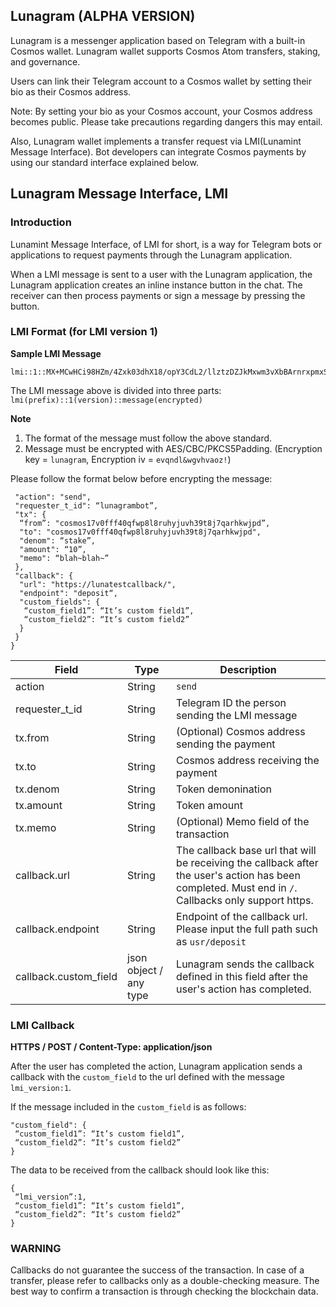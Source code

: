 ## Lunagram (ALPHA VERSION)

Lunagram is a messenger application based on Telegram with a  built-in Cosmos wallet. Lunagram wallet supports Cosmos Atom transfers, staking, and governance.

Users can link their Telegram account to a Cosmos wallet by setting their bio as their Cosmos address.

Note: By setting your bio as your Cosmos account, your Cosmos address becomes public. Please take precautions regarding dangers this may entail.

Also, Lunagram wallet implements a transfer request via LMI(Lunamint Message Interface). Bot developers can integrate Cosmos payments by using our standard interface explained below.

## Lunagram Message Interface, LMI

### Introduction

Lunamint Message Interface, of LMI for short, is a way for Telegram bots or applications to request payments through the Lunagram application.

When a LMI message is sent to a user with the Lunagram application, the Lunagram application creates an inline instance button in the chat. The receiver can then process payments or sign a message by pressing the button.  

### LMI Format (for LMI version 1)

**Sample LMI Message**

```
lmi::1::MX+MCwHCi98HZm/4Zxk03dhX18/opY3CdL2/llztzDZJkMxwm3vXbBArnrxpmxS3l8UT3r4Ya4EDBu9wuL1owE2CkybJxuhLJn9hf13M1/VayKJLH0GLaekQmGtm1wLEh1PYd4Ne3OZp+/fWAQITjoOfffiFlwlY4htSl5h2zQHQ6QulURGnwf4iR2TWJKnXAM46v1EL9qOOkIU5TfBdNHLPqyDdgvdawDKcZjbx2M0W3bpZiPxDYASBVuyAxFR2MFfnidRnQ5neS1thW1vYRhjLi5aOyXAUHtUSXhNHCElnOxKzTI7zfd2vFB/k31pLqRgcAMUuw7fgGZilSVoFX2CdFn8gcKNVEA6STXU+lHMV2OxvFsnwBoMhSv9mBxsloJot+Q3inj3fV5LX+5FT43MpsHAxeCR26YNtTCjafSU=
```

The LMI message above is divided into three parts: `lmi(prefix)::1(version)::message(encrypted)`

**Note**
1. The format of the message must follow the above standard.
2. Message must be encrypted with AES/CBC/PKCS5Padding. (Encryption key = `lunagram`, Encryption iv = `evqndl&wgvhvaoz!`)

Please follow the format below before encrypting the message:

```{
 "action": "send",
 "requester_t_id": “lunagrambot”,
 "tx": {
  “from”: "cosmos17v0fff40qfwp8l8ruhyjuvh39t8j7qarhkwjpd”,
  "to": "cosmos17v0fff40qfwp8l8ruhyjuvh39t8j7qarhkwjpd",
  "denom": “stake”,
  "amount": “10”,
  "memo": “blah~blah~”
 },
 "callback": {
  "url": "https://lunatestcallback/",
  "endpoint": "deposit“,
  "custom_fields": {
   “custom_field1”: “It’s custom field1”,
   “custom_field2”: “It’s custom field2”
  }
 }
}
```

Field | Type | Description 
------|------|---------
action | String | `send`
requester_t_id | String | Telegram ID the person sending the LMI message
tx.from | String | (Optional) Cosmos address sending the payment
tx.to | String | Cosmos address receiving the payment
tx.denom | String | Token demonination
tx.amount | String | Token amount 
tx.memo | String | (Optional) Memo field of the transaction
callback.url | String | The callback base url that will be receiving the callback after the user's action has been completed. Must end in `/`. Callbacks only support https.
callback.endpoint | String | Endpoint of the callback url. Please input the full path such as `usr/deposit`
callback.custom_field | json object / any type | Lunagram sends the callback defined in this field after the user's action has completed.


### LMI Callback

**HTTPS / POST / Content-Type: application/json**

After the user has completed the action, Lunagram application sends a callback with the `custom_field` to the url defined with the message `lmi_version:1`.

If the message included in the `custom_field` is as follows:

```
"custom_field": {
 “custom_field1”: “It’s custom field1”,
 “custom_field2”: “It’s custom field2”
}
```

The data to be received from the callback should look like this:

```
{
 “lmi_version”:1,
 “custom_field1”: “It’s custom field1”,
 “custom_field2”: “It’s custom field2”
}
```

### WARNING

Callbacks do not guarantee the success of the transaction. In case of a transfer, please refer to callbacks only as a double-checking measure. The best way to confirm a transaction is through checking the blockchain data.

